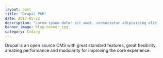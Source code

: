 ```yaml
---
layout: post
title: "Drupal PKM"
date: 2017-05-22
description: "Lorem ipsum dolor sit amet, consectetur adipisicing elit, sed do eiusmod tempor incididunt ut labore et dolore magna aliqua Ut enim..."
banner_image: blog-banner.jpg
category: Coding
---
```

Drupal is an open source CMS with great standard features, great flexibility, amazing performance and modularity for improving the core experience.
